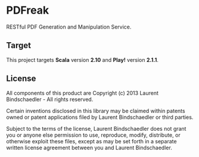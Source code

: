PDFreak
=====

RESTful PDF Generation and Manipulation Service.

Target
------

This project targets __Scala__ version __2.10__ and __Play!__ version __2.1.1__.

License
-------

All components of this product are 
Copyright (c) 2013 Laurent Bindschaedler - All rights reserved.

Certain inventions disclosed in this library may be claimed within
patents owned or patent applications filed by Laurent Bindschaedler or
third parties.

Subject to the terms of the license, Laurent Bindschaedler does not grant
you or anyone else permission to use, reproduce, modify, distribute, or
otherwise exploit these files, except as may be set forth in a separate
written license agreement between you and Laurent Bindschaedler.

